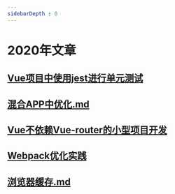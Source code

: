 ```yaml
---
sidebarDepth : 0
---
```

# 2020年文章

## [Vue项目中使用jest进行单元测试](./Vue项目中使用jest进行单元测试.md)

## [混合APP中优化.md](./混合APP中优化.md)

## [Vue不依赖Vue-router的小型项目开发](./Vue不依赖Vue-router的小型项目开发.md)

## [Webpack优化实践](./Webpack优化实践.md)

## [浏览器缓存.md](./浏览器缓存.md)


